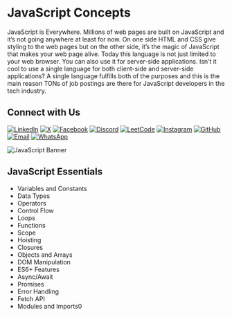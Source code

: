 # JavaScript Concepts

JavaScript is Everywhere. Millions of web pages are built on JavaScript and it’s not going anywhere at least for now. On one side HTML and CSS give styling to the web pages but on the other side, it’s the magic of JavaScript that makes your web page alive. Today this language is not just limited to your web browser. You can also use it for server-side applications. Isn’t it cool to use a single language for both client-side and server-side applications? A single language fulfills both of the purposes and this is the main reason TONs of job postings are there for JavaScript developers in the tech industry.

## Connect with Us
[![LinkedIn](https://custom-icon-badges.demolab.com/badge/LinkedIn-0A66C2?logo=linkedin-white&logoColor=fff)](https://www.linkedin.com/in/heshamalsaqqaf/) [![X](https://img.shields.io/badge/-%23000000.svg?logo=X&logoColor=white)](https://x.com/heshamalsaqqaf) [![Facebook](https://img.shields.io/badge/Facebook-%231877F2.svg?logo=Facebook&logoColor=white)](https://www.facebook.com/hm.alsaqqaf2/) [![Discord](https://img.shields.io/badge/Discord-%235865F2.svg?&logo=discord&logoColor=white)](https://discord.com/channels/1079968695562014790/1079969652928684093) [![LeetCode](https://img.shields.io/badge/LeetCode-000000?logo=LeetCode&logoColor=#d16c06)](https://leetcode.com/u/HeshamAlsaqqaf/) [![Instagram](https://img.shields.io/badge/Instagram-%23E4405F.svg?logo=Instagram&logoColor=white)](https://instagram.com/heshamalsaqqaf) [![GitHub](https://img.shields.io/badge/GitHub-%23121011.svg?logo=github&logoColor=white)](https://github.com/heshamalsaqqaf2) [![Email](https://img.shields.io/badge/Gmail-D14836?logo=gmail&logoColor=white)](mailto:heshamdev2@gmail.com) [![WhatsApp](https://img.shields.io/badge/WhatsApp-25D366?logo=whatsapp&logoColor=white)](#)

![JavaScript Banner](https://e0.pxfuel.com/wallpapers/598/669/desktop-wallpaper-why-javascript-is-the-programming-language-of-the-future.jpg)

## JavaScript Essentials

- Variables and Constants
- Data Types
- Operators
- Control Flow
- Loops
- Functions
- Scope
- Hoisting
- Closures
- Objects and Arrays
- DOM Manipulation
- ES6+ Features
- Async/Await
- Promises
- Error Handling
- Fetch API
- Modules and Imports0


<!-- [![LinkedIn](https://img.shields.io/badge/LinkedIn-0077B5?style=for-the-badge&logo=linkedin&logoColor=white)](https://www.linkedin.com/in/heshamalsaqqaf/)

[![X](https://img.shields.io/badge/-000000?style=for-the-badge&logo=x&logoColor=white)](https://x.com/heshamalsaqqaf)

[![Facebook](https://img.shields.io/badge/Facebook-1877F2?style=for-the-badge&logo=facebook&logoColor=white)](https://www.facebook.com/hm.alsaqqaf2/)

[![Discord](https://img.shields.io/badge/Discord-7289DA?style=for-the-badge&logo=discord&logoColor=white)](https://discord.com/channels/1079968695562014790/1079969652928684093)

[![GitHub](https://img.shields.io/badge/GitHub-181717?style=for-the-badge&logo=github&logoColor=white)](https://github.com/heshamalsaqqaf2)

[![LeetCode](https://img.shields.io/badge/LeetCode-FFA116?style=for-the-badge&logo=leetcode&logoColor=white)](https://leetcode.com/u/HeshamAlsaqqaf/)

[![Instagram](https://img.shields.io/badge/Instagram-E4405F?style=for-the-badge&logo=instagram&logoColor=white)](https://instagram.com/heshamalsaqqaf)

[![Email](https://img.shields.io/badge/Email-D14836?style=for-the-badge&logo=gmail&logoColor=white)](mailto:heshamdev2@gmail.com) -->
